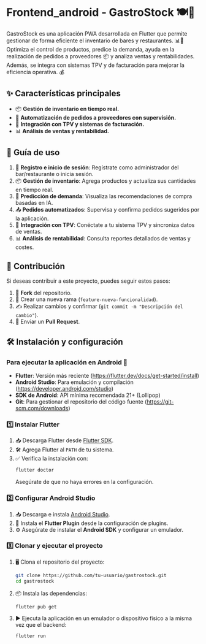 # Frontend_android - GastroStock 🍽️📱

GastroStock es una aplicación PWA desarrollada en Flutter que permite gestionar de forma eficiente el inventario de bares y restaurantes. 📊🍷 Optimiza el control de productos, predice la demanda, ayuda en la realización de pedidos a proveedores 📦 y analiza ventas y rentabilidades. Además, se integra con sistemas TPV y de facturación para mejorar la eficiencia operativa. 💰

## ✨ Características principales
- 📦 **Gestión de inventario en tiempo real.**
- 🤖 **Automatización de pedidos a proveedores con supervisión.**
- 🔗 **Integración con TPV y sistemas de facturación.**
- 📊 **Análisis de ventas y rentabilidad.**

## 📖 Guía de uso
1. 🔑 **Registro e inicio de sesión**: Regístrate como administrador del bar/restaurante o inicia sesión.
2. 📦 **Gestión de inventario**: Agrega productos y actualiza sus cantidades en tiempo real.
3. 🔮 **Predicción de demanda**: Visualiza las recomendaciones de compra basadas en IA.
4. 📤 **Pedidos automatizados**: Supervisa y confirma pedidos sugeridos por la aplicación.
5. 🔗 **Integración con TPV**: Conéctate a tu sistema TPV y sincroniza datos de ventas.
6. 📊 **Análisis de rentabilidad**: Consulta reportes detallados de ventas y costes.

## 🤝 Contribución
Si deseas contribuir a este proyecto, puedes seguir estos pasos:
1. 🍴 **Fork** del repositorio.
2. 🌿 Crear una nueva rama (`feature-nueva-funcionalidad`).
3. ✍️ Realizar cambios y confirmar (`git commit -m "Descripción del cambio"`).
4. 🔄 Enviar un **Pull Request**.

## 🛠️ Instalación y configuración
### Para ejecutar la aplicación en Android 📱
- **Flutter**: Versión más reciente (https://flutter.dev/docs/get-started/install)
- **Android Studio**: Para emulación y compilación (https://developer.android.com/studio)
- **SDK de Android**: API mínima recomendada 21+ (Lollipop)
- **Git**: Para gestionar el repositorio del código fuente (https://git-scm.com/downloads)

### 1️⃣ Instalar Flutter
1. 📥 Descarga Flutter desde [Flutter SDK](https://flutter.dev/docs/get-started/install).
2. 🛠️ Agrega Flutter al `PATH` de tu sistema.
3. ✅ Verifica la instalación con:
   ```bash
   flutter doctor
   ```
   Asegúrate de que no haya errores en la configuración.

### 2️⃣ Configurar Android Studio
1. 📥 Descarga e instala [Android Studio](https://developer.android.com/studio).
2. 🔌 Instala el **Flutter Plugin** desde la configuración de plugins.
3. ⚙️ Asegúrate de instalar el **Android SDK** y configurar un emulador.

### 3️⃣ Clonar y ejecutar el proyecto
1. 🖥️ Clona el repositorio del proyecto:
   ```bash
   git clone https://github.com/tu-usuario/gastrostock.git
   cd gastrostock
   ```
2. 📦 Instala las dependencias:
   ```bash
   flutter pub get
   ```
3. ▶️ Ejecuta la aplicación en un emulador o dispositivo físico a la misma vez que el backend:
   ```bash
   flutter run
   ```


